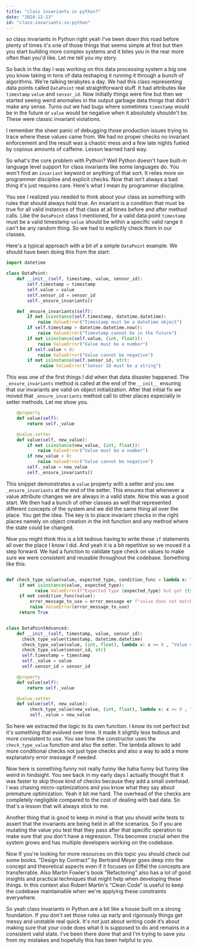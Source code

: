 ```yaml
---
title: "class invariants in python?"
date: "2024-12-13"
id: "class-invariants-in-python"
---
```


 so class invariants in Python right yeah I've been down this road before plenty of times it's one of those things that seems simple at first but then you start building more complex systems and it bites you in the rear more often than you'd like. Let me tell you my story.

So back in the day I was working on this data processing system a big one you know taking in tons of data reshaping it running it through a bunch of algorithms. We're talking terabytes a day. We had this class representing data points called `DataPoint` real straightforward stuff.  It had attributes like `timestamp` `value` and `sensor_id`. Now initially things were fine but then we started seeing weird anomalies in the output garbage data things that didn't make any sense.  Turns out we had bugs where sometimes `timestamp` would be in the future or `value` would be negative when it absolutely shouldn't be.  These were classic invariant violations.

I remember the sheer panic of debugging those production issues trying to trace where these values came from. We had no proper checks no invariant enforcement and the result was a chaotic mess and a few late nights fueled by copious amounts of caffeine. Lesson learned hard way.

So what's the core problem with Python? Well Python doesn't have built-in language level support for class invariants like some languages do. You won't find an `invariant` keyword or anything of that sort.  It relies more on programmer discipline and explicit checks. Now that isn’t always a bad thing it's just requires care.  Here's what I mean by programmer discipline.

You see I realized you needed to think about your class as something with rules that should always hold true. An invariant is a condition that must be true for all valid instances of that class at all times before and after method calls.  Like the `DataPoint` class I mentioned, for a valid data point `timestamp` must be a valid timestamp `value` should be within a specific valid range it can't be any random thing. So we had to explicitly check them in our classes.

Here's a typical approach with a bit of a simple `DataPoint` example. We should have been doing this from the start:

```python
import datetime

class DataPoint:
    def __init__(self, timestamp, value, sensor_id):
        self.timestamp = timestamp
        self.value = value
        self.sensor_id = sensor_id
        self._ensure_invariants()

    def _ensure_invariants(self):
        if not isinstance(self.timestamp, datetime.datetime):
            raise ValueError("Timestamp must be a datetime object")
        if self.timestamp > datetime.datetime.now():
            raise ValueError("Timestamp cannot be in the future")
        if not isinstance(self.value, (int, float)):
            raise ValueError("Value must be a number")
        if self.value < 0:
            raise ValueError("Value cannot be negative")
        if not isinstance(self.sensor_id, str):
             raise ValueError("Sensor ID must be a string")
```

This was one of the first things I did when that data disaster happened. The `_ensure_invariants` method is called at the end of the `__init__` ensuring that our invariants are valid on object initialization. After that initial fix we moved that `_ensure_invariants` method call to other places especially in setter methods. Let me show you.

```python
    @property
    def value(self):
        return self._value

    @value.setter
    def value(self, new_value):
        if not isinstance(new_value, (int, float)):
            raise ValueError("Value must be a number")
        if new_value < 0:
            raise ValueError("Value cannot be negative")
        self._value = new_value
        self._ensure_invariants()
```

This snippet demonstrates a `value` property with a setter and you see `_ensure_invariants` at the end of the setter. This ensures that whenever a value attribute changes we are always in a valid state. Now this was a good start.  We then had a bunch of other classes as well that represented different concepts of the system and we did the same thing all over the place.  You get the idea.  The key is to place invariant checks in the right places namely on object creation in the init function and any method where the state could be changed.

Now you might think this is a bit tedious having to write these `if` statements all over the place I know I did. And yeah it is a bit repetitive so we moved it a step forward. We had a function to validate type check on values to make sure we were consistent and reusable throughout the codebase. Something like this:

```python

def check_type_value(value, expected_type, condition_func = lambda x: True, error_message=None):
     if not isinstance(value, expected_type):
           raise ValueError(f"Expected type {expected_type} but got {type(value)}")
     if not condition_func(value):
         error_message_to_use = error_message or f"value does not match a valid state"
         raise ValueError(error_message_to_use)
     return True


class DataPointAdvanced:
    def __init__(self, timestamp, value, sensor_id):
      check_type_value(timestamp, datetime.datetime)
      check_type_value(value, (int, float), lambda x: x >= 0 , "Value cannot be negative")
      check_type_value(sensor_id, str)
      self.timestamp = timestamp
      self._value = value
      self.sensor_id = sensor_id

    @property
    def value(self):
        return self._value

    @value.setter
    def value(self, new_value):
         check_type_value(new_value, (int, float), lambda x: x >= 0 , "Value cannot be negative")
         self._value = new_value
```

So here we extracted the logic to its own function. I know its not perfect but it's something that evolved over time. It made it slightly less tedious and more consistent to use. You see how the constructor uses the `check_type_value` function and also the setter. The lambda allows to add more conditional checks not just type checks and also a way to add a more explanatory error message if needed.

Now here is something funny not really funny like haha funny but funny like weird in hindsight. You see back in my early days I actually thought that it was faster to skip those kind of checks because they add a small overhead. I was chasing micro-optimizations and you know what they say about premature optimization. Yeah it bit me hard. The overhead of the checks are completely negligible compared to the cost of dealing with bad data. So that's a lesson that will always stick to me.

Another thing that is good to keep in mind is that you should write tests to assert that the invariants are being held in all the scenarios. So if you are mutating the value you test that they pass after that specific operation to make sure that you don't have a regression. This becomes crucial when the system grows and has multiple developers working on the codebase.

Now If you're looking for more resources on this topic you should check out some books. "Design by Contract" by Bertrand Meyer goes deep into the concept and theoretical aspects even if it focuses on Eiffel the concepts are transferrable. Also Martin Fowler's book "Refactoring" also has a lot of good insights and practical techniques that might help when developing these things. In this context also Robert Martin's “Clean Code” is useful to keep the codebase maintainable when we're applying these constraints everywhere.

So yeah class invariants in Python are a bit like a house built on a strong foundation. If you don't set those rules up early and rigorously things get messy and unstable real quick. It's not just about writing code it’s about making sure that your code does what it is supposed to do and remains in a consistent valid state. I've been there done that and I'm trying to save you from my mistakes and hopefully this has been helpful to you.
